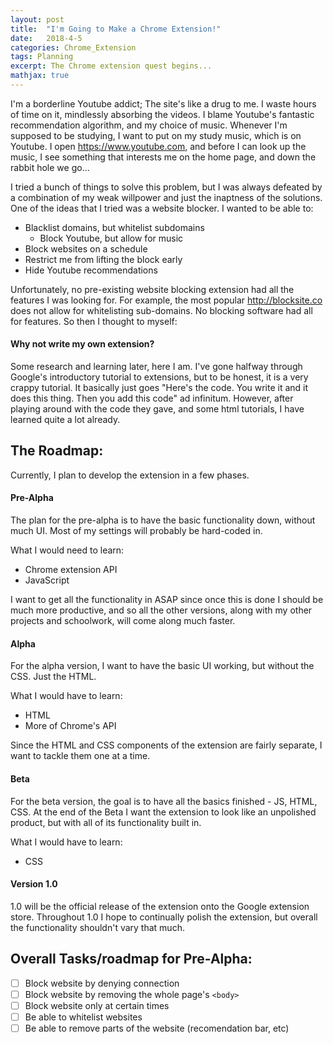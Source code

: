 ```yaml
---
layout: post
title:  "I'm Going to Make a Chrome Extension!"
date:   2018-4-5
categories: Chrome_Extension
tags: Planning
excerpt: The Chrome extension quest begins...
mathjax: true
---
```


I'm a borderline Youtube addict; The site's like a drug to me. I waste hours of time on it, mindlessly absorbing the videos. I blame Youtube's fantastic recommendation algorithm, and my choice of music. Whenever I'm supposed to be studying, I want to put on my study music, which is on Youtube. I open <https://www.youtube.com>, and before I can look up the music, I see something that interests me on the home page, and down the rabbit hole we go...

I tried a bunch of things to solve this problem, but I was always defeated by a combination of my weak willpower and just the inaptness of the solutions. One of the ideas that I tried was a website blocker. I wanted to be able to:

* Blacklist domains, but whitelist subdomains
	* Block Youtube, but allow for music
* Block websites on a schedule
* Restrict me from lifting the block early
* Hide Youtube recommendations

Unfortunately, no pre-existing website blocking extension had all the features I was looking for. For example, the most popular <http://blocksite.co> does not allow for whitelisting sub-domains. No blocking software had all for features. So then I thought to myself:

#### Why not write my own extension?

Some research and learning later, here I am. I've gone halfway through Google's introductory tutorial to extensions, but to be honest, it is a very crappy tutorial. It basically just goes "Here's the code. You write it and it does this thing. Then you add this code" ad infinitum. However, after playing around with the code they gave, and some html tutorials, I have learned quite a lot already.

## The Roadmap:
Currently, I plan to develop the extension in a few phases.
#### Pre-Alpha
The plan for the pre-alpha is to have the basic functionality down, without much UI. Most of my settings will probably be hard-coded in.

What I would need to learn:
* Chrome extension API
* JavaScript

I want to get all the functionality in ASAP since once this is done I should be much more productive, and so all the other versions, along with my other projects and schoolwork, will come along much faster.

#### Alpha
For the alpha version, I want to have the basic UI working, but without the CSS. Just the HTML.

What I would have to learn:
* HTML
* More of Chrome's API

Since the HTML and CSS components of the extension are fairly separate, I want to tackle them one at a time.

#### Beta
For the beta version, the goal is to have all the basics finished - JS, HTML, CSS. At the end of the Beta I want the extension to look like an unpolished product, but with all of its functionality built in. 

What I would have to learn:
* CSS

#### Version 1.0
1.0 will be the official release of the extension onto the Google extension store. Throughout 1.0 I hope to continually polish the extension, but overall the functionality shouldn't vary that much. 

## Overall Tasks/roadmap for Pre-Alpha:
- [ ] Block website by denying connection
- [ ] Block website by removing the whole page's ```<body>```
- [ ] Block website only at certain times
- [ ] Be able to whitelist websites
- [ ] Be able to remove parts of the website (recomendation bar, etc)